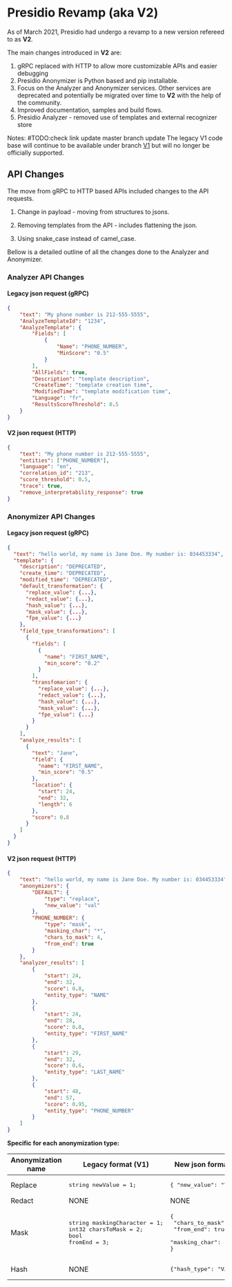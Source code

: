# Presidio Revamp (aka V2)

As of March 2021, Presidio had undergo a revamp to a new version refereed to as **V2**.

The main changes introduced in **V2** are:

1. gRPC replaced with HTTP to allow more customizable APIs and easier debugging
2. Presidio Anonymizer is Python based and pip installable.
3. Focus on the Analyzer and Anonymizer services. Other services are deprecated and potentially be migrated over time to **V2** with the help of the community.
4. Improved documentation, samples and build flows.
5. Presidio Analyzer - removed use of templates and external recognizer store

Notes:
#TODO:check link update master branch update
The legacy V1 code base will continue to be available under branch [V1](https://github.com/microsoft/presidio/tree/V1) but will no longer be officially supported.

## API Changes

The move from gRPC to HTTP based APIs included changes to the API requests.

1. Change in payload - moving from structures to jsons.

2. Removing templates from the API - includes flattening the json.
3. Using snake_case instead of camel_case.

Bellow is a detailed outline of all the changes done to the Analyzer and Anonymizer.

### Analyzer API Changes

#### Legacy json request (gRPC)

```json
{
    "text": "My phone number is 212-555-5555",
    "AnalyzeTemplateId": "1234",
    "AnalyzeTemplate": {
        "Fields": [
            {
                "Name": "PHONE_NUMBER",
                "MinScore": "0.5"
            }
        ],
        "AllFields": true,
        "Description": "template description",
        "CreateTime": "template creation time",
        "ModifiedTime": "template modification time",
        "Language": "fr",
        "ResultsScoreThreshold": 0.5
    }
}
```

#### V2 json request (HTTP)

```json
{
    "text": "My phone number is 212-555-5555",
    "entities": ["PHONE_NUMBER"],
    "language": "en",
    "correlation_id": "213",
    "score_threshold": 0.5,
    "trace": true,
    "remove_interpretability_response": true
}
```

### Anonymizer API Changes

#### Legacy json request (gRPC)

```json
{
  "text": "hello world, my name is Jane Doe. My number is: 034453334",
  "template": {
    "description": "DEPRECATED",
    "create_time": "DEPRECATED",
    "modified_time": "DEPRECATED",
    "default_transformation": {
      "replace_value": {...},
      "redact_value": {...},
      "hash_value": {...},
      "mask_value": {...},
      "fpe_value": {...}
    },
    "field_type_transformations": [
      {
        "fields": [
          {
            "name": "FIRST_NAME",
            "min_score": "0.2"
          }
        ],
        "transfomarion": {
          "replace_value": {...},
          "redact_value": {...},
          "hash_value": {...},
          "mask_value": {...},
          "fpe_value": {...}
        }
      }
    ],
    "analyze_results": [
      {
        "text": "Jane",
        "field": {
          "name": "FIRST_NAME",
          "min_score": "0.5"
        },
        "location": {
          "start": 24,
          "end": 32,
          "length": 6
        },
        "score": 0.8
      }
    ]
  }
}
```

#### V2 json request (HTTP)

```json
{
    "text": "hello world, my name is Jane Doe. My number is: 034453334",
    "anonymizers": {
        "DEFAULT": {
            "type": "replace",
            "new_value": "val"
        },
        "PHONE_NUMBER": {
            "type": "mask",
            "masking_char": "*",
            "chars_to_mask": 4,
            "from_end": true
        }
    },
    "analyzer_results": [
        {
            "start": 24,
            "end": 32,
            "score": 0.8,
            "entity_type": "NAME"
        },
        {
            "start": 24,
            "end": 28,
            "score": 0.8,
            "entity_type": "FIRST_NAME"
        },
        {
            "start": 29,
            "end": 32,
            "score": 0.6,
            "entity_type": "LAST_NAME"
        },
        {
            "start": 48,
            "end": 57,
            "score": 0.95,
            "entity_type": "PHONE_NUMBER"
        }
    ]
}
```

**Specific for each anonymization type:**

| Anonymization name | Legacy format (V1)                                                                      | New json format (V2)                                                                       |
| ------------------ | --------------------------------------------------------------------------------------- | ------------------------------------------------------------------------------------------ |
| Replace            | <pre>string newValue = 1;</pre>                                                         | <pre>{ "new_value": "VALUE" }</pre>                                                        |
| Redact             | NONE                                                                                    | NONE                                                                                       |
| Mask               | <pre>string maskingCharacter = 1;<br>int32 charsToMask = 2; <br>bool fromEnd = 3;</pre> | <pre>{<br> "chars_to_mask": 10,<br> "from_end": true,<br> "masking_char": "\*" <br>}</pre> |
| Hash               | NONE                                                                                    | <pre>{"hash_type": "VALUE"}</pre>                                                          |
